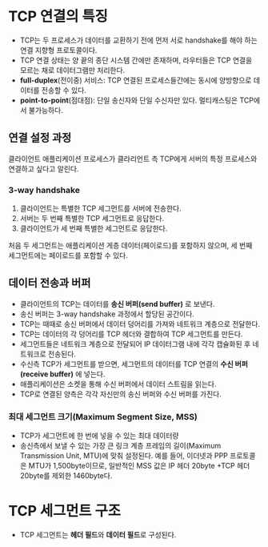 # TCP 연결의 특징
- TCP는 두 프로세스가 데이터를 교환하기 전에 먼저 서로 handshake를 해야 하는 연결 지향형 프로토콜이다.
- TCP 연결 상태는 양 끝의 종단 시스템 간에만 존재하며, 라우터들은 TCP 연결을 모르는 채로 데이터그램만 처리한다.
- **full-duplex**(전이중) 서비스: TCP 연결된 프로세스들간에는 동시에 양방향으로 데이터를 전송할 수 있다.
- **point-to-point**(점대점): 단일 송신자와 단일 수신자만 있다. 멀티캐스팅은 TCP에서 불가능하다.
## 연결 설정 과정
클라이언트 애플리케이션 프로세스가 클라리언트 측 TCP에게 서버의 특정 프로세스와 연결하고 싶다고 알린다.
### 3-way handshake
1. 클라이언트는 특별한 TCP 세그먼트를 서버에 전송한다.
2. 서버는 두 번째 특별한 TCP 세그먼트로 응답한다.
3. 클라이언트가 세 번째 특별한 세그먼트로 응답한다.

처음 두 세그먼트는 애플리케이션 게층 데이터(페이로드)를 포함하지 않으며, 세 번째 세그먼트에는 페이로드를 포함할 수 있다.
## 데이터 전송과 버퍼
- 클라이언트의 TCP는 데이터를 **송신 버퍼(send buffer)** 로 보낸다.
- 송신 버퍼는 3-way handshake 과정에서 할당된 공간이다.
- TCP는 때때로 송신 버퍼에서 데이터 덩어리를 가져와 네트워크 계층으로 전달한다.
- TCP는 데이터의 각 덩어리를 TCP 헤더와 결합하여 TCP 세그먼트를 만든다.
- 세그먼트들은 네트워크 계층으로 전달되어 IP 데이터그램 내에 각각 캡슐화된 후 네트워크로 전송된다.
- 수신측 TCP가 세그먼트를 받으면, 세그먼트의 데이터를 TCP 연결의 **수신 버퍼(receive buffer)** 에 넣는다.
- 애플리케이션은 소켓을 통해 수신 버퍼에서 데이터 스트림을 읽는다.
- TCP로 연결된 양측은 각각 자신만의 송신 버퍼와 수신 버퍼를 가진다.
### 최대 세그먼트 크기(Maximum Segment Size, MSS)
- TCP가 세그먼트에 한 번에 넣을 수 있는 최대 데이터량
- 송신측에서 보낼 수 있는 가장 큰 링크 계층 프레임의 길이(Maximum Transmission Unit, MTU)에 맞춰 설정된다.
  예를 들어, 이더넷과 PPP 프로토콜은 MTU가 1,500byte이므로, 일반적인 MSS 값은 IP 헤더 20byte +TCP 헤더 20byte를 제외한 1460byte다.
# TCP 세그먼트 구조
- TCP 세그먼트는 **헤더 필드**와 **데이터 필드**로 구성된다.